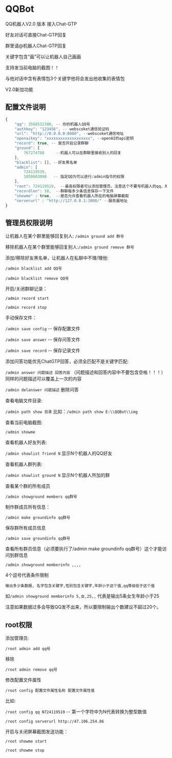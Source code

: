 # QQBot
 
QQ机器人V2.0 版本 接入Chat-GTP

好友对话可直接Chat-GTP回复

群里请@机器人Chat-GTP回复

关键字包含“画”可以让机器人自己画画

支持发当前电脑的截图！！

与他对话中含有表情包3个关键字他将会发出他收集的表情包

V2.0新加功能

## 配置文件说明

```js
{
    "qq": 3568512380, -- 你的机器人QQ号
    "authkey": "123456", -- webscoket通信验证码
    "url": "http://0.0.0.0:8080", --webscoket通信地址
    "openaikey": "xxxxxxxxxxxxxxxxxxx", --openAI的api密钥
    "record": true, -- 是否开启记录群聊
    "ground": [
        767274788     --机器人可以在群聊里接收别人的回复
    ],
    "blacklist": [], --好友黑名单
    "admin": [
        724119519,
        1050603098   -- 指定QQ为可以进行/admin指令的权限
    ],
    "root": 724119519,  --最高权限者可以添加管理员，注意这个不要写机器人的qq，用你们的大号作为最高权限者
    "recordlen": 10,  --群聊每多少条信息保存一下文件
    "showme" : true,  --是否允许查看机器人所在的电脑屏幕截取
    "serverurl" : "http://127.0.0.1:3000/" --服务器地址
}
```

## 管理员权限说明

让机器人在某个群里能够回复别人:  `/admin ground add 群号`

移除机器人在某个群里能够回复别人:`/admin ground remove 群号`

添加/移除好友黑名单，让机器人在私聊中不理/理他: 

`/admin blacklist add QQ号` 

`/admin blacklist remove QQ号`

开启/关闭群聊记录：

`/admin record start` 

`/admin record stop`

手动保存文件：

`/admin save config`  -- 保存配置文件

`/admin save answer`  -- 保存问答文件
 
`/admin save record`  -- 保存记录文件


添加问答功能优先ChatGTP回答，必须全匹配不是关键字匹配:

`/admin answer 问题描述 回答内容` （问题描述和回答内容中不要包含空格！！！）同样的问题描述可以覆盖上一次的内容

`/admin delanswer 问题描述` 删除问答

查看电脑文件目录:

`/admin path show 目录` 比如：`/admin path show E:\\QQBot\\img`

查看当前电脑截图:

`/admin showme`

查看机器人好友列表:

`/admin showlist friend N` 显示N个机器人的QQ好友

查看机器人群列表:

`/admin showlist ground N` 显示N个机器人所加的群

查看某个群的所有成员

`/admin showground members qq群号`

制作群成员所有信息：

`/admin make groundinfo qq群号`

保存群所有成员信息

`/admin save groundinfo qq群号`

查看所有群员信息（必须要执行了/admin make groundinfo qq群号）这个才能访问到群信息

`/admin showground memberinfo ,,,,`

4个逗号代表条件限制

`输出多少条数据, 名字包含关键字,性别包含关键字,年龄小于这个值,qq等级低于这个值`

如`/admin showground memberinfo 5,女,25,,` 代表是输出5条女生年龄小于25

注意如果数据过多会导致QQ发不出来，所以要限制输出个数建议不超过20个。


## root权限

添加管理员:

`/root admin add qq号`

移除

`/root admin remove qq号`

修改配置文件属性

`/root config 配置文件属性名称 配置文件属性值`

比如:

`/root config qq N724119519`  -- 第一个字符中为N代表转换为整型数值

`/root config serverurl http://47.106.254.86` 

开启与关闭屏幕截图发送功能：

`/root showme start`

`/root showme stop`



